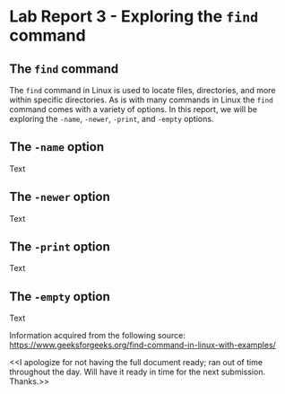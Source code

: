 # Lab Report 3 - Exploring the `find` command

## The `find` command
The `find` command in Linux is used to locate files, directories, and more within specific directories. As is with many commands in Linux the `find` command
comes with a variety of options. In this report, we will be exploring the `-name`, `-newer`, `-print`, and `-empty` options.

## The `-name` option
Text

## The `-newer` option
Text

## The `-print` option
Text

## The `-empty` option
Text

Information acquired from the following source: https://www.geeksforgeeks.org/find-command-in-linux-with-examples/

<<I apologize for not having the full document ready; ran out of time throughout the day. Will have it ready in time for the next submission. Thanks.>>
